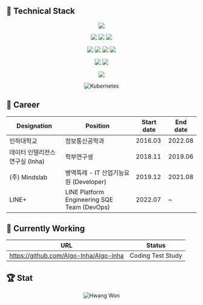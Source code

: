
## 📜 Technical Stack

<div align="center">

<img  src="https://img.shields.io/badge/CPP-B8336A?style=for-the-badge&logo=c%2B%2B&logoColor=white">

<img  src="https://img.shields.io/badge/JAVA-726DA8?style=for-the-badge&logo=java&logoColor=white"> <img  src="https://img.shields.io/badge/SPRING-726DA8?style=for-the-badge&logo=spring&logoColor=white"> <img  src="https://img.shields.io/badge/SPRINGBOOT-726DA8?style=for-the-badge&logo=springboot&logoColor=white">

<img  src="https://img.shields.io/badge/JS-7D8CC4?style=for-the-badge&logo=javascript&logoColor=white"> <img  src="https://img.shields.io/badge/Vue-7D8CC4?style=for-the-badge&logo=vue.js&logoColor=white"> <img  src="https://img.shields.io/badge/JQuery-7D8CC4?style=for-the-badge&logo=JQuery&logoColor=white"> <img  src="https://img.shields.io/badge/Electron-7D8CC4?style=for-the-badge&logo=electron&logoColor=white">

<img  src="https://img.shields.io/badge/Python-1C448E?style=for-the-badge&logo=python&logoColor=white"> <img  src="https://img.shields.io/badge/Tensorflow-1C448E?style=for-the-badge&logo=tensorflow&logoColor=white">

<img  src="https://img.shields.io/badge/Docker-C490D1?style=for-the-badge&logo=docker&logoColor=white">
  
![Kubernetes](https://img.shields.io/badge/kubernetes-%23326ce5.svg?style=for-the-badge&logo=kubernetes&logoColor=white)
  
</div>

## 📝 Career

<div align="center">

|Designation|Position|Start date|End date|
|------|---|---|---|
|인하대학교|정보통신공학과|2016.03|2022.08|
|데이터 인텔리전스 연구실 (Inha)|학부연구생|2018.11|2019.06|
|(주) Mindslab|병역특례 - IT 산업기능요원 (Developer)|2019.12|2021.08|
|LINE+|LINE Platform Engineering SQE Team (DevOps)|2022.07|~|

</div>


## 🚝 Currently Working

<div align="center">

|URL|Status|
|------|---|
|https://github.com/Algo-Inha/Algo-inha|Coding Test Study|

</div>



## 🏆 Stat

<div align="center">

![Hwang Won](https://github-readme-stats.vercel.app/api?username=mang5o&show_icons=true)

</div>

